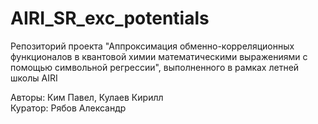 # AIRI_SR_exc_potentials
Репозиторий проекта "Аппроксимация обменно-корреляционных функционалов в квантовой химии математическими выражениями с помощью символьной регрессии", выполненного в рамках летней школы AIRI

Авторы: Ким Павел, Кулаев Кирилл</br>
Куратор: Рябов Александр
